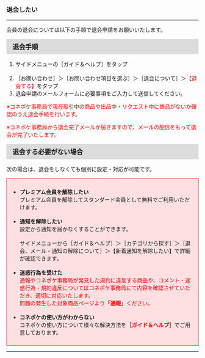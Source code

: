<h3>退会したい</h3>
<hr>

会員の退会については以下の手順で退会申請をお願いいたします。<br>

<div style="padding: 7px 15px; margin-top: 15px; margin-bottom: 15px; border: 1px solid #dcdcdc; background-color: #dcdcdc; font-size: 120%">
<strong>退会手順</strong>
</div>

<ol>
<li>サイドメニューの［ガイド＆ヘルプ］をタップ</li>
<br>
<li>［お問い合わせ］＞［お問い合わせ項目を選ぶ］＞［退会について］＞<font color="#ff0000">【退会する】</font>をタップ
<br>
<li>退会申請のメールフォームに必要事項をご入力して送信してください。</li>
</ol>

<font color="#ff0000">※コネポケ事務局で現在取引中の商品や出品中・リクエスト中に商品がないか確認のうえ退会手続を行います。

※コネポケ事務局から退会完了メールが届きますので、メールの配信をもって退会が完了いたします。</font>

<div style="padding: 7px 15px; margin-top: 15px; margin-bottom: 15px; border: 1px solid #dcdcdc; background-color: #dcdcdc; font-size: 120%">
<strong>退会する必要がない場合</strong>
</div>

次の場合は、退会をしなくても個別に設定・対応が可能です。

<div style="padding: 10px; margin-top: 15px; margin-bottom: 15px; border: 1px solid #ff3333; background-color: #ffe0e2;">
<ul>
<li><strong>プレミアム会員を解除したい</strong><br>
プレミアム会員を解除してスタンダード会員として無料でご利用いただけます。</li>
<br>
<li><strong>通知を解除したい</strong><br>
設定から通知を届かなくすることができます。<br>
<br>
サイドメニューから［ガイド＆ヘルプ］＞［カテゴリから探す］＞［退会、メール・通知の解除について］＞【新着通知を解除したい】で詳細が確認できます。</li>
<br>
<li><strong>迷惑行為を受けた</li></strong>
<font color="#ff0000">通報やコネポケ事務局が発見した規約に違反する商品や、コメント・迷惑行為・規約違反についてはコネポケ事務局にて内容を確認させていただき、適切に対応いたします。<br>
問題の発生した対象商品ページより<strong>「通報」</strong>ください。
</font><br>
<br>
<li><strong>コネポケの使い方がわからない</strong><br>
コネポケの使い方について様々な解決方法を<font color="#ff0000"><strong>［ガイド＆ヘルプ］</strong></font>でご用意しております。
</li>
</div>

<hr>